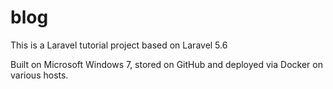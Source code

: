# blog
This is a Laravel tutorial project based on Laravel 5.6

Built on Microsoft Windows 7, stored on GitHub and deployed via Docker on various hosts.
    
